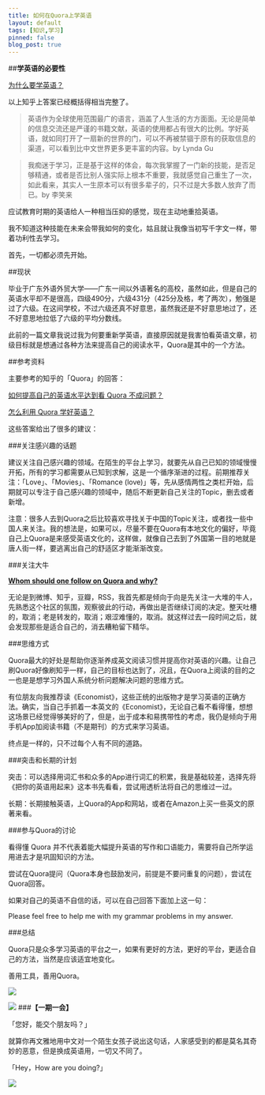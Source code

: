 ```yaml
---
title: 如何在Quora上学英语
layout: default
tags: [知识,学习]
pinned: false
blog_post: true
---
```



##**学英语的必要性**

[为什么要学英语？](http://www.zhihu.com/question/20230727)

以上知乎上答案已经概括得相当完整了。

>英语作为全球使用范围最广的语言，涵盖了人生活的方方面面。无论是简单的信息交流还是严谨的书籍文献，英语的使用都占有很大的比例。学好英语，就如同打开了一扇新的世界的门，可以不再被禁锢于原有的获取信息的渠道，可以看到比中文世界更多更丰富的内容。by Lynda Gu


>我痴迷于学习，正是基于这样的体会，每次我掌握了一门新的技能，是否足够精通，或者是否比别人强实际上根本不重要，我就感觉自己重生了一次，如此看来，其实人一生原本可以有很多辈子的，只不过是大多数人放弃了而已。by 李笑来

应试教育时期的英语给人一种相当压抑的感觉，现在主动地重拾英语。

我不知道这种技能在未来会带我如何的变化，姑且就让我像当初写千字文一样，带着功利性去学习。

首先，一切都必须先开始。

##现状

毕业于广东外语外贸大学——广东一间以外语著名的高校，虽然如此，但是自己的英语水平却不是很高，四级490分，六级431分（425分及格，考了两次），勉强是过了六级。在这间学校，不过六级还真不好意思，虽然我还是不好意思地过了，还不好意思地拉低了六级的平均分数线。

此前的一篇文章我说过我为何要重新学英语，直接原因就是我害怕看英语文章，初级目标就是想通过各种方法来提高自己的阅读水平，Quora是其中的一个方法。

##参考资料

主要参考的知乎的「Quora」的回答：

[如何提高自己的英语水平达到看 Quora 不成问题？](http://www.zhihu.com/question/22447974)

[怎么利用 Quora 学好英语？](http://www.zhihu.com/question/20499502)

这些答案给出了很多的建议：

###关注感兴趣的话题

建议关注自己感兴趣的领域。在陌生的平台上学习，就要先从自己已知的领域慢慢开拓，所有的学习都需要从已知到求解，这是一个循序渐进的过程。前期推荐关注：「Love」、「Movies」、「Romance (love)」等，先从感情两性之类栏开始，后期就可以专注于自己感兴趣的领域中，随后不断更新自己关注的Topic，删去或者新增。

注意：很多人去到Quora之后比较喜欢寻找关于中国的Topic关注，或者找一些中国人来关注。我的想法是，如果可以，尽量不要在Quora有本地文化的偏好，毕竟自己上Quora是来感受英语文化的，这样做，就像自己去到了外国第一目的地就是唐人街一样，要逃离出自己的舒适区才能渐渐改变。

###关注大牛

[**Whom should one follow on Quora and why?**](http://www.quora.com/Recommended-Users-on-Quora/Whom-should-one-follow-on-Quora-and-why)

无论是到微博、知乎，豆瓣，RSS，我首先都是倾向于向是先关注一大堆的牛人，先熟悉这个社区的氛围，观察彼此的行动，再做出是否继续订阅的决定。整天吐槽的，取消；老是转发的，取消；艰涩难懂的，取消。就这样过去一段时间之后，就会发现那些是适合自己的，消去糟粕留下精华。

###思维方式

Quora最大的好处是帮助你逐渐养成英文阅读习惯并提高你对英语的兴趣。让自己刷Quora好像刷知乎一样，自己的目标也达到了，况且，在Quora上阅读的目的之一也是是想学习外国人系统分析问题解决问题的思维方式。

有位朋友向我推荐读《Economist》，这些正统的出版物才是学习英语的正确方法。确实，当自己手抓着一本英文的《Economist》，无论自己看不看得懂，想想这场景已经觉得够美好的了，但是，出于成本和易携带性的考虑，我仍是倾向于用手机App加阅读书籍（不是期刊）的方式来学习英语。

终点是一样的，只不过每个人有不同的道路。

###突击和长期的计划

突击：可以选择用词汇书和众多的App进行词汇的积累，我是基础较差，选择先将《把你的英语用起来》这本书先看看，尝试用透析法将自己的思维过一过。

长期：长期接触英语，上Quora的App和网站，或者在Amazon上买一些英文的原著来看。

###参与Quora的讨论

看得懂 Quora 并不代表着能大幅提升英语的写作和口语能力，需要将自己所学运用进去才是巩固知识的方法。

尝试在Quora提问（Quora本身也鼓励发问，前提是不要问重复的问题），尝试在Quora回答。

如果对自己的英语不自信的话，可以在自己回答下面加上这一句：

Please feel free to help me with my grammar problems in my answer.

###总结

Quora只是众多学习英语的平台之一，如果有更好的方法，更好的平台，更适合自己的方法，当然是应该适宜地变化。

善用工具，善用Quora。

![](http://cnfeat.qiniudn.com/%E5%9B%BE%E5%83%8F%20000.png)

![](http://cnfeat.qiniudn.com/%E5%9B%BE%E5%83%8F%202014-03-27-00-56.png)
###**【一期一会】**

「您好，能交个朋友吗？」

就算你再文雅地用中文对一个陌生女孩子说出这句话，人家感受到的都是莫名其奇妙的恶意，但是换成英语用，一切又不同了。

「Hey，How are you doing?」

![](http://cnfeat.qiniudn.com/2014%E5%B9%B44%E6%9C%8813%E6%97%A5%2015:02:58Joey.jpg)
